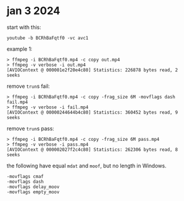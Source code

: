 # jan 3 2024

start with this:

~~~
youtube -b BCRhBaFqtf0 -vc avc1
~~~

example 1:

~~~
> ffmpeg -i BCRhBaFqtf0.mp4 -c copy out.mp4
> ffmpeg -v verbose -i out.mp4
[AVIOContext @ 000001e2f20e4c80] Statistics: 226878 bytes read, 2 seeks
~~~

remove `trun`s fail:

~~~
> ffmpeg -i BCRhBaFqtf0.mp4 -c copy -frag_size 6M -movflags dash fail.mp4
> ffmpeg -v verbose -i fail.mp4
[AVIOContext @ 00000244644b4c80] Statistics: 360452 bytes read, 9 seeks
~~~

remove `trun`s pass:

~~~
> ffmpeg -i BCRhBaFqtf0.mp4 -c copy -frag_size 6M pass.mp4
> ffmpeg -v verbose -i pass.mp4
[AVIOContext @ 000002027f2c4c80] Statistics: 262306 bytes read, 8 seeks
~~~

the following have equal `mdat` and `moof`, but no length in Windows.

~~~
-movflags cmaf
-movflags dash
-movflags delay_moov
-movflags empty_moov
~~~
